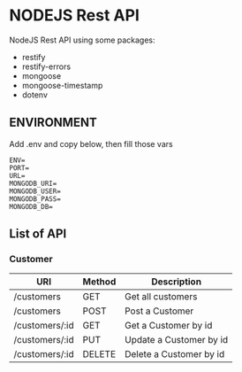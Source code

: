 # NODEJS Rest API

NodeJS Rest API using some packages:

* restify
* restify-errors
* mongoose
* mongoose-timestamp
* dotenv

## ENVIRONMENT

Add .env and copy below, then fill those vars

```env
ENV=
PORT=
URL=
MONGODB_URI=
MONGODB_USER=
MONGODB_PASS=
MONGODB_DB=
```

## List of API

### Customer

| URI            | Method | Description             |
| -------------- | ------ | ----------------------- |
| /customers     | GET    | Get all customers       |
| /customers     | POST   | Post a Customer         |
| /customers/:id | GET    | Get a Customer by id    |
| /customers/:id | PUT    | Update a Customer by id |
| /customers/:id | DELETE | Delete a Customer by id |
